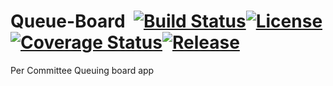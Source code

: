 # Queue-Board  [![Build Status](https://travis-ci.org/Dallas-Makerspace/Queue-Board.svg?branch=master)](https://travis-ci.org/Dallas-Makerspace/Queue-Board)[![License](https://img.shields.io/github/license/Dallas-Makerspace/Queue-Board.svg?style=flat-square)](https://github.com/Dallas-Makerspace/Queue-Board/blob/master/LICENSE) [![Coverage Status](https://coveralls.io/repos/github/Dallas-Makerspace/Queue-Board/badge.svg?branch=master)](https://coveralls.io/github/Dallas-Makerspace/Queue-Board?branch=master)[![Release](https://img.shields.io/github/tag/Dallas-Makerspace/Queue-Board.svg?style=flat-square)](https://github.com/Dallas-Makerspace/Queue-Board/tags)

Per Committee Queuing board app
